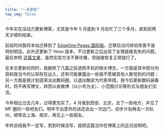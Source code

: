 ```yaml
---
title: "一些更新"
top_img: false
---
```


今年实在没动力更新博客，尤其是今年 5 月底到 9 月初忙了三个多月，直到前两天才顺利结束。

前段时间我将本站迁移到了 [EdgeOne Pages 国际版](https://edgeone.ai/products/pages)，迁移后访问体验改善不是特别明显。此外还更新了 Hexo 版本，不过更新之后出现了友情链接丢失的问题，最后参照 [这篇文章](https://homulilly.com/post/hexo-7-add-links-page.html)，虽然实现方法不算优雅，但链接恢复正常就行了。

在本文更新的同时，我删除了几篇之前选购手机的相关博文，一方面是其中部分内容和我当今的认知存在出入，还有可能暴露出一些我不愿被其他人察觉到的问题；另一方面是我计划逐渐淡出数码圈，以退出酷安为代表举措。我今后更新数码装备时，将不再写博文，转而以发微博（以小号为主）、小范围讨论等形式与朋友们交流。

今年相比过去几年，过得更充实了。4 月我到西安、北京，去了一些地方，并见了 MF 圈的一些吧友们。明年不出意外的话还会出一次远门，初步计划再去一次杭州，顺带去上海、南京，再见上一些朋友。

年终总结我不一定写，若到时候没写，就把这篇当作在博客上的近况说明吧。